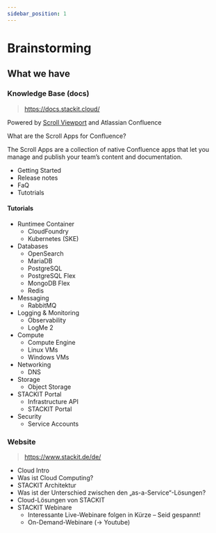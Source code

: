 ```yaml
---
sidebar_position: 1
---
```


# Brainstorming

## What we have

### Knowledge Base (docs)

> https://docs.stackit.cloud/

Powered by [Scroll Viewport](https://www.k15t.com/products/scroll-apps-for-confluence?utm_campaign=k15t-vpc-attribution-line&utm_medium=k15t-app-ui&utm_source=k15t-apps) and Atlassian Confluence

What are the Scroll Apps for Confluence?

The Scroll Apps are a collection of native Confluence apps that let you manage and publish your team’s content and documentation.

- Getting Started
- Release notes
- FaQ
- Tutotrials


#### Tutorials
- Runtimee Container
  - CloudFoundry
  - Kubernetes (SKE)
- Databases
  - OpenSearch
  - MariaDB
  - PostgreSQL
  - PostgreSQL Flex
  - MongoDB Flex
  - Redis
- Messaging
  - RabbitMQ
- Logging & Monitoring
  - Observability
  - LogMe 2
- Compute
  - Compute Engine
  - Linux VMs
  - Windows VMs
- Networking
  - DNS
- Storage
  - Object Storage
- STACKIT Portal
  - Infrastructure API
  - STACKIT Portal
- Security
  - Service Accounts

### Website

> https://www.stackit.de/de/

- Cloud Intro
 - Was ist Cloud Computing?
 - STACKIT Architektur
 - Was ist der Unterschied zwischen den
„as-a-Service“-Lösungen?
- Cloud-Lösungen von STACKIT
- STACKIT Webinare
  - Interessante Live-Webinare folgen in Kürze – Seid gespannt!
  - On-Demand-Webinare (-> Youtube)




